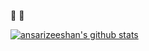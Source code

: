 👋 🎉

<a href="https://github.com/anuraghazra/github-readme-stats">
<img src="https://github-readme-stats.vercel.app/api/?username=ansarizeeshan" alt="ansarizeeshan's github stats" style="max-width:100%;">
</a>
